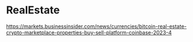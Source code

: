 # RealEstate
https://markets.businessinsider.com/news/currencies/bitcoin-real-estate-crypto-marketplace-properties-buy-sell-platform-coinbase-2023-4
